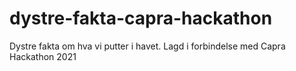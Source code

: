 # dystre-fakta-capra-hackathon
Dystre fakta om hva vi putter i havet. Lagd i forbindelse med Capra Hackathon 2021
